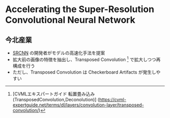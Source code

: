 # Accelerating the Super-Resolution Convolutional Neural Network

## 今北産業

* [SRCNN](../SRCNN/) の開発者がモデルの高速化手法を提案
* 拡大前の画像の特徴を抽出し、Transposed Convolution [^Deconolution] で拡大しつつ再構成を行う
* ただし、Transposed Convolution は Checkerboard Artifacts が発生しやすい

[^Deconolution]: [CVMLエキスパートガイド 転置畳み込み(TransposedConvolution,Deconolution)] (https://cvml-expertguide.net/terms/dl/layers/convolution-layer/transposed-convolution/)
